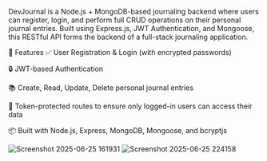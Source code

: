 DevJournal is a Node.js + MongoDB-based journaling backend where users can register, login, and perform full CRUD operations on their personal journal entries. Built using Express.js, JWT Authentication, and Mongoose, this RESTful API forms the backend of a full-stack journaling application.

🚀 Features
✅ User Registration & Login (with encrypted passwords)

🔒 JWT-based Authentication

📚 Create, Read, Update, Delete personal journal entries

🔄 Token-protected routes to ensure only logged-in users can access their data

📦 Built with Node.js, Express, MongoDB, Mongoose, and bcryptjs

![Screenshot 2025-06-25 161931](https://github.com/user-attachments/assets/60b7f940-9b15-4ed6-b1e6-f5576afc1bbf)
![Screenshot 2025-06-25 224158](https://github.com/user-attachments/assets/56018e2c-d4b1-4639-8205-9731dd076c5f)
